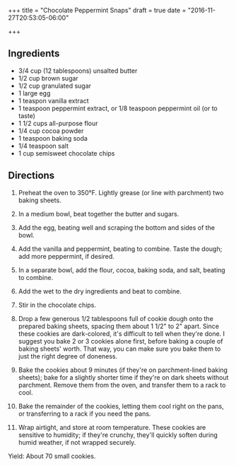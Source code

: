 +++
title = "Chocolate Peppermint Snaps"
draft = true
date = "2016-11-27T20:53:05-06:00"

+++

## Ingredients

* 3/4 cup (12 tablespoons) unsalted butter
* 1/2 cup brown sugar
* 1/2 cup granulated sugar
* 1 large egg
* 1 teaspon vanilla extract
* 1 teaspoon peppermint extract, or 1/8 teaspoon peppermint oil (or to taste)
* 1 1/2 cups all-purpose flour
* 1/4 cup cocoa powder
* 1 teaspoon baking soda
* 1/4 teaspoon salt
* 1 cup semisweet chocolate chips

## Directions

1. Preheat the oven to 350°F. Lightly grease (or line with parchment) two baking sheets.

2. In a medium bowl, beat together the butter and sugars.

3. Add the egg, beating well and scraping the bottom and sides of the bowl.

4. Add the vanilla and peppermint, beating to combine. Taste the dough; add more peppermint, if desired.

5. In a separate bowl, add the flour, cocoa, baking soda, and salt, beating to combine.

6. Add the wet to the dry ingredients and beat to combine.

7. Stir in the chocolate chips.

8. Drop a few generous 1/2 tablespoons full of cookie dough onto the prepared baking sheets, spacing them about 1 1/2" to 2" apart.
Since these cookies are dark-colored, it's difficult to tell when they're done.
I suggest you bake 2 or 3 cookies alone first, before baking a couple of baking sheets' worth.
That way, you can make sure you bake them to just the right degree of doneness.

9. Bake the cookies about 9 minutes (if they're on parchment-lined baking sheets); bake for a slightly shorter time if they're on dark sheets without parchment.
Remove them from the oven, and transfer them to a rack to cool.

10. Bake the remainder of the cookies, letting them cool right on the pans, or transferring to a rack if you need the pans.

11. Wrap airtight, and store at room temperature.
These cookies are sensitive to humidity; if they're crunchy, they'll quickly soften during humid weather, if not wrapped securely.

Yield: About 70 small cookies.
